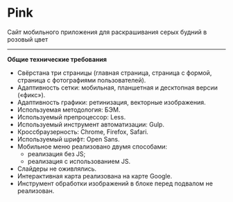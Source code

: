 # Pink

Сайт мобильного приложения для раскрашивания серых будний в розовый цвет

---

**Общие технические требования**

* Свёрстана три страницы (главная страница, страница с формой, страница с фотографиями пользователей).
* Адаптивность сетки: мобильная, планшетная и десктопная версии («фикс»).
* Адаптивность графики: ретинизация, векторные изображения.
* Используемая методология: БЭМ.
* Используемый препроцессор: Less.
* Используемый инструмент автоматизации: Gulp.
* Кроссбраузерность: Chrome, Firefox, Safari.
* Используемый шрифт: Open Sans.
* Мобильное меню реализовано двумя способами:
  - реализация без JS;
  - реализация с использованием JS.
* Слайдеры не оживлялись.
* Интерактивная карта реализована на карте Google.
* Инструмент обработки изображений в блоке перед подвалом не реализован.
